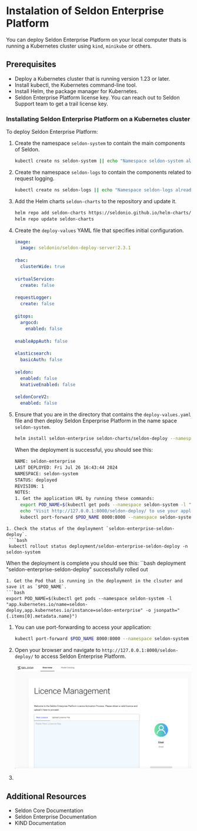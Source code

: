 # Instalation of Seldon Enterprise Platform 

You can deploy Seldon Enterprise Platform on your local computer thats is running a Kubernetes
cluster using `kind`, `minikube` or others.

## Prerequisites

* Deploy a Kubernetes cluster that is running version 1.23 or later.
* Install kubectl, the Kubernetes command-line tool.
* Install Helm, the package manager for Kubernetes.
* Seldon Enterprise Platform license key. You can reach out to Seldon Support team to get a trail license key. 

### Installating Seldon Enterprise Platform on a Kubernetes cluster

To deploy Seldon Enterprise Platform:

1. Create the namespace `seldon-system` to contain the main components of Seldon.
   ```bash
   kubectl create ns seldon-system || echo "Namespace seldon-system already exists"
   ```
1. Create the namespace `seldon-logs` to contain the components related to request logging.
   ```bash
   kubectl create ns seldon-logs || echo "Namespace seldon-logs already exists"
   ```   
1. Add the Helm charts `seldon-charts` to the repository and update it.
   ```bash
   helm repo add seldon-charts https://seldonio.github.io/helm-charts/
   helm repo update seldon-charts
   ```
1. Create the `deploy-values` YAML file that specifies initial configuration.
   ```yaml
   image:
     image: seldonio/seldon-deploy-server:2.3.1
   
   rbac:
     clusterWide: true
   
   virtualService:
     create: false
   
   requestLogger:
     create: false
   
   gitops:
     argocd:
       enabled: false
   
   enableAppAuth: false
   
   elasticsearch:
     basicAuth: false
   
   seldon:
     enabled: false
     knativeEnabled: false
   
   seldonCoreV2:
     enabled: false
   ```
1. Ensure that you are in the directory that contains the `deploy-values.yaml` file and then deploy Seldon Enperprise Platform in the name space `seldon-system`.
   ```bash
   helm install seldon-enterprise seldon-charts/seldon-deploy --namespace seldon-system  -f deploy-values.yaml --version 2.3.1
   ```   
   When the deployment is successful, you should see this:

   ```bash
   NAME: seldon-enterprise
   LAST DEPLOYED: Fri Jul 26 16:43:44 2024
   NAMESPACE: seldon-system
   STATUS: deployed
   REVISION: 1
   NOTES:
   1. Get the application URL by running these commands:
     export POD_NAME=$(kubectl get pods --namespace seldon-system -l "app.kubernetes.io/name=seldon-deploy,app.kubernetes.io/instance=seldon-enterprise" -o jsonpath="{.items[0].metadata.name}")
     echo "Visit http://127.0.0.1:8000/seldon-deploy/ to use your application"
     kubectl port-forward $POD_NAME 8000:8000 --namespace seldon-system
  ```
1. Check the status of the deployment `seldon-enterprise-seldon-deploy`.
   ```bash
   kubectl rollout status deployment/seldon-enterprise-seldon-deploy -n seldon-system 
   ```
   When the deployment is complete you should see this:
   ``bash
   deployment "seldon-enterprise-seldon-deploy" successfully rolled out
   ```
1. Get the Pod that is running in the deployment in the clsuter and save it as `$POD_NAME`.
   ```bash
   export POD_NAME=$(kubectl get pods --namespace seldon-system -l "app.kubernetes.io/name=seldon-deploy,app.kubernetes.io/instance=seldon-enterprise" -o jsonpath="{.items[0].metadata.name}")
   ```
1. You can use port-forwarding to access your application:
   ```bash
   kubectl port-forward $POD_NAME 8000:8000 --namespace seldon-system
   ```
1. Open your browser and navigate to  `http://127.0.0.1:8000/seldon-deploy/` to access Seldon Enterprise Platform.

   ![Seldon Enterprise Platform](sep-welcome-page.png "Seldon Enperprise Platform Welcome Page")

1.    

## Additional Resources

* Seldon Core Documentation
* Seldon Enterprise Documentation
* KIND Documentation
